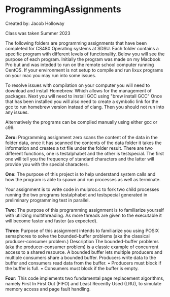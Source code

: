 # ProgrammingAssignments

Created by: Jacob Holloway

Class was taken Summer 2023 

The following folders are programming assignments that have been completed for CS480 Operating systems at SDSU. Each folder contains a specific program with different levels of functionality. Below you will see the purpose of each program. Initially the program was made on my Macbook Pro but and was inteded to run on the remote school computer running CentOS. If your environment is not setup to compile and run lixux programs on your mac you may run into some issues. 

To resolve issues with compilation on your computer you will need to download and install Homebrew. Which allows for the management of packages. 
Next you will need to install GCC using "brew install GCC"
Once that has been installed you will also need to create a symbolic link for the gcc to run homebrew version instead of clang. Then you should not run into any issues.

Alternatively the programs can be compiled manually using either gcc or c99.

**Zero:** Programming assignment zero scans the content of the data in the folder data, once it has scanned the contents of the data folder it takes the information and creates a txt file under the folder result. There are two different functions, one is testalphabet and the other is testspecial. The first one will tell you the frequency of standard characters and the latter will provide you with the special characters.

**One:** The purpose of this project is to help understand system calls and how the program is able to spawn and run processes as well as terminate.

Your assignment is to write code in mulproc.c to fork two child processes running the two programs testalphabet and testspecial generated in preliminary programming test in parallel.

**Two:** The purpose of this programming assignment is to familiarize yourself with utilizing multithreading. As more threads are given to the executable it will become faster and faster (as expected).
 
**Three:** Purpose of this assignment intends to familiarize you using POSIX semaphores to solve the bounded-buffer problems (aka the classical producer-consumer problem.)
Description
The bounded-buffer problems (aka the producer-consumer problem) is a classic example of concurrent access to a shared resource. A bounded buffer lets multiple producers and multiple consumers share a bounded buffer. Producers write data to the buffer and consumers read data from the buffer.
	•	Producers must block if the buffer is full.
	•	Consumers must block if the buffer is empty.

**Four:** This code implements two fundamental page replacement algorithms, namely First In First Out (FIFO) and Least Recently Used (LRU), to simulate memory access and page fault handling. 
